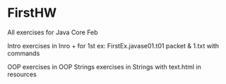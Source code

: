 # FirstHW
All exercises for Java Core Feb

Intro exercises in Inro + for 1st ex: FirstEx.javase01.t01 packet & 1.txt with commands 

OOP exercises in OOP
Strings exercises in Strings with text.html in resources
